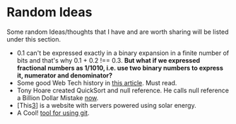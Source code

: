 # Random Ideas

Some random Ideas/thoughts that I have and are worth sharing will be listed under this section.

- 0.1 can't be expressed exactly in a binary expansion in a finite number of bits and that's why 0.1 + 0.2 !== 0.3. **But what if we expressed fractional numbers as 1/1010, i.e. use two binary numbers to express it, numerator and denominator?**
- Some good Web Tech history in [this article][1]. Must read.
- Tony Hoare created QuickSort and null reference. He calls null reference a Billion Dollar Mistake [now][2].
- [This[3]] is a website with servers powered using solar energy.
- A Cool! [tool for using git][4].



[1]: https://dev.to/stereobooster/thats-one-small-step-for-a-developer-one-giant-leap-for-the-web-4b28?utm_source=Newsletter+Subscribers&utm_campaign=63b22361fd-EMAIL_CAMPAIGN_2018_09_24_18&utm_medium=email&utm_term=0_d8f11d5d1e-63b22361fd-154641825
[2]: https://www.infoq.com/presentations/Null-References-The-Billion-Dollar-Mistake-Tony-Hoare
[3]: https://solar.lowtechmagazine.com/2018/09/how-to-build-a-lowtech-website/?utm_source=hackernewsletter&utm_medium=email&utm_term=fav
[4]: https://github.com/jesseduffield/lazygit

